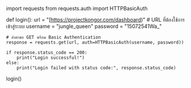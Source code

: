 import requests
from requests.auth import HTTPBasicAuth

def login():
    url = "[https://projectkongor.com/dashboard)"  # URL ที่ต้องใช้การเข้าสู่ระบบ
    username = "jungle_queen"
    password = "15072541Wa_"

    # ส่งคำขอ GET พร้อม Basic Authentication
    response = requests.get(url, auth=HTTPBasicAuth(username, password))

    if response.status_code == 200:
        print("Login successful!")
    else:
        print("Login failed with status code:", response.status_code)

login()
